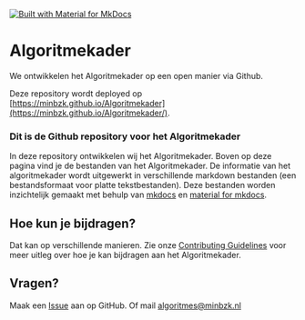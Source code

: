 [![Built with Material for MkDocs](https://img.shields.io/badge/Material_for_MkDocs-brightgreen?logo=MaterialForMkDocs&logoColor=white)](https://squidfunk.github.io/mkdocs-material/)

# Algoritmekader
We ontwikkelen het Algoritmekader op een open manier via Github. 

Deze repository wordt deployed op [https://minbzk.github.io/Algoritmekader](https://minbzk.github.io/Algoritmekader/). 

### Dit is de Github repository voor het Algoritmekader
In deze repository ontwikkelen wij het Algoritmekader. Boven op deze pagina vind je de bestanden van het Algoritmekader. 
De informatie van het algoritmekader wordt uitgewerkt in verschillende markdown bestanden (een bestandsformaat voor platte tekstbestanden). 
Deze bestanden worden inzichtelijk gemaakt met behulp van [mkdocs](https://www.mkdocs.org/) en [material for mkdocs](https://squidfunk.github.io/mkdocs-material/).

## Hoe kun je bijdragen?
Dat kan op verschillende manieren. Zie onze [Contributing Guidelines](https://github.com/MinBZK/Algoritmekader/blob/main/CONTRIBUTING.md) voor meer uitleg over hoe je kan bijdragen aan het Algoritmekader. 

## Vragen?
Maak een [Issue](https://github.com/MinBZK/Algoritmekader/issues) aan op GitHub. Of mail [algoritmes@minbzk.nl](mailto:algoritmes@minbzk.nl)
